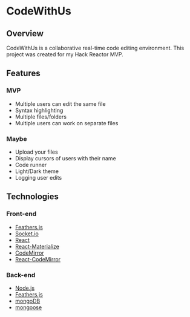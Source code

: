 # CodeWithUs #

## Overview ##
CodeWithUs is a collaborative real-time code editing environment. This project was created for my Hack Reactor MVP.

## Features ##
### MVP ###
- Multiple users can edit the same file
- Syntax highlighting
- Multiple files/folders
- Multiple users can work on separate files

### Maybe ###
- Upload your files
- Display cursors of users with their name
- Code runner
- Light/Dark theme
- Logging user edits

## Technologies ##
### Front-end ###
- [Feathers.js](http://feathersjs.com/)
- [Socket.io](http://socket.io/)
- [React](https://facebook.github.io/react/)
- [React-Materialize](https://github.com/react-materialize/react-materialize)
- [CodeMirror](https://github.com/codemirror/codemirror)
- [React-CodeMirror](https://github.com/JedWatson/react-codemirror)

### Back-end ###
- [Node.js](https://nodejs.org/en/)
- [Feathers.js](http://feathersjs.com/)
- [mongoDB](https://www.mongodb.com/)
- [mongoose](http://mongoosejs.com/)
